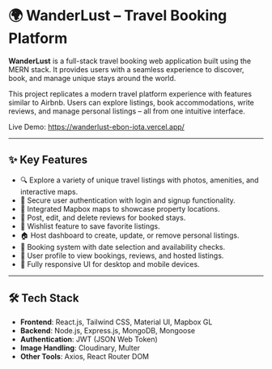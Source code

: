 # 🌍 WanderLust – Travel Booking Platform

**WanderLust** is a full-stack travel booking web application built using the MERN stack. It provides users with a seamless experience to discover, book, and manage unique stays around the world.

This project replicates a modern travel platform experience with features similar to Airbnb. Users can explore listings, book accommodations, write reviews, and manage personal listings – all from one intuitive interface.

Live Demo: https://wanderlust-ebon-iota.vercel.app/

---

## ✨ Key Features

- 🔍 Explore a variety of unique travel listings with photos, amenities, and interactive maps.
- 🔐 Secure user authentication with login and signup functionality.
- 📍 Integrated Mapbox maps to showcase property locations.
- 💬 Post, edit, and delete reviews for booked stays.
- 💖 Wishlist feature to save favorite listings.
- 🏠 Host dashboard to create, update, or remove personal listings.
- 📆 Booking system with date selection and availability checks.
- 👤 User profile to view bookings, reviews, and hosted listings.
- 📱 Fully responsive UI for desktop and mobile devices.

---

## 🛠️ Tech Stack

- **Frontend**: React.js, Tailwind CSS, Material UI, Mapbox GL
- **Backend**: Node.js, Express.js, MongoDB, Mongoose
- **Authentication**: JWT (JSON Web Token)
- **Image Handling**: Cloudinary, Multer
- **Other Tools**: Axios, React Router DOM
